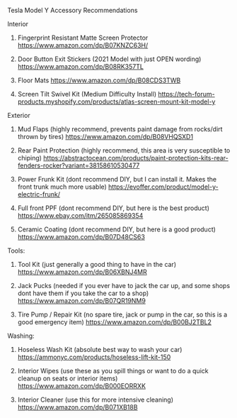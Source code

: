 Tesla Model Y Accessory Recommendations

Interior

1. Fingerprint Resistant Matte Screen Protector
https://www.amazon.com/dp/B07KNZC63H/

2. Door Button Exit Stickers (2021 Model with just OPEN wording)
https://www.amazon.com/dp/B08RK357TL

3. Floor Mats 
https://www.amazon.com/dp/B08CDS3TWB

4. Screen Tilt Swivel Kit (Medium Difficulty Install)
https://tech-forum-products.myshopify.com/products/atlas-screen-mount-kit-model-y


Exterior

1. Mud Flaps (highly recommend, prevents paint damage from rocks/dirt thrown by tires)
https://www.amazon.com/dp/B08VHQSXD1

2. Rear Paint Protection (highly recommend, this area is very susceptible to chiping)
https://abstractocean.com/products/paint-protection-kits-rear-fenders-rocker?variant=38158610530477

3. Power Frunk Kit (dont recommend DIY, but I can install it. Makes the front trunk much more usable)
https://evoffer.com/product/model-y-electric-frunk/

4. Full front PPF (dont recommend DIY, but here is the best product)
https://www.ebay.com/itm/265085869354

5. Ceramic Coating (dont recommend DIY, but here is a good product)
https://www.amazon.com/dp/B07D48CS63


Tools:

1. Tool Kit (just generally a good thing to have in the car)
https://www.amazon.com/dp/B06XBNJ4MR

2. Jack Pucks (needed if you ever have to jack the car up, and some shops dont have them if you take the car to a shop)
https://www.amazon.com/dp/B07QR19NM9

3. Tire Pump / Repair Kit (no spare tire, jack or pump in the car, so this is a good emergency item)
https://www.amazon.com/dp/B00BJ2TBL2


Washing:

1. Hoseless Wash Kit (absolute best way to wash your car)
https://ammonyc.com/products/hoseless-lift-kit-150 

2. Interior Wipes (use these as you spill things or want to do a quick cleanup on seats or interior items)
https://www.amazon.com/dp/B000EORRXK

3. Interior Cleaner (use this for more intensive cleaning)
https://www.amazon.com/dp/B071XB18B
